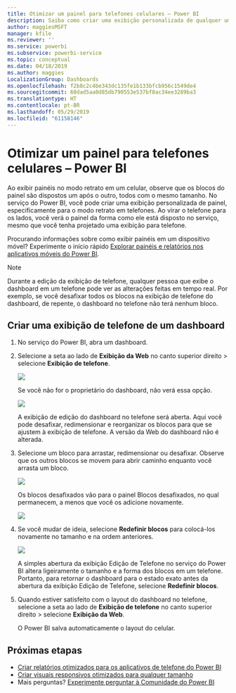 ```yaml
---
title: Otimizar um painel para telefones celulares – Power BI
description: Saiba como criar uma exibição personalizada de qualquer um de seus painéis do Power BI, especificamente para exibição em celulares.
author: maggiesMSFT
manager: kfile
ms.reviewer: ''
ms.service: powerbi
ms.subservice: powerbi-service
ms.topic: conceptual
ms.date: 04/18/2019
ms.author: maggies
LocalizationGroup: Dashboards
ms.openlocfilehash: f2b8c2c4be343dc135fe1b133bfcb956c1549de4
ms.sourcegitcommit: 60dad5aa0d85db790553e537bf8ac34ee3289ba3
ms.translationtype: HT
ms.contentlocale: pt-BR
ms.lasthandoff: 05/29/2019
ms.locfileid: "61158146"
---
```

# <a name="optimize-a-dashboard-for-mobile-phones---power-bi"></a>Otimizar um painel para telefones celulares – Power BI 
Ao exibir painéis no modo retrato em um celular, observe que os blocos do painel são dispostos um após o outro, todos com o mesmo tamanho. No serviço do Power BI, você pode criar uma exibição personalizada de painel, especificamente para o modo retrato em telefones. Ao virar o telefone para os lados, você verá o painel da forma como ele está disposto no serviço, mesmo que você tenha projetado uma exibição para telefone.

Procurando informações sobre como exibir painéis em um dispositivo móvel? Experimente o início rápido [Explorar painéis e relatórios nos aplicativos móveis do Power BI](consumer/mobile/mobile-apps-quickstart-view-dashboard-report.md).

> [!NOTE]
> Durante a edição da exibição de telefone, qualquer pessoa que exibe o dashboard em um telefone pode ver as alterações feitas em tempo real. Por exemplo, se você desafixar todos os blocos na exibição de telefone do dashboard, de repente, o dashboard no telefone não terá nenhum bloco. 
> 
> 

## <a name="create-a-phone-view-of-a-dashboard"></a>Criar uma exibição de telefone de um dashboard
1. No serviço do Power BI, abra um dashboard.
2. Selecione a seta ao lado de **Exibição da Web** no canto superior direito > selecione **Exibição de telefone**.

    ![](media/service-create-dashboard-mobile-phone-view/power-bi-service-phone-view-dashboard.png)

    Se você não for o proprietário do dashboard, não verá essa opção.

    ![](media/service-create-dashboard-mobile-phone-view/power-bi-mobile-edit-phone-view-canvas.png)

    A exibição de edição do dashboard no telefone será aberta. Aqui você pode desafixar, redimensionar e reorganizar os blocos para que se ajustem à exibição de telefone. A versão da Web do dashboard não é alterada.


1. Selecione um bloco para arrastar, redimensionar ou desafixar. Observe que os outros blocos se movem para abrir caminho enquanto você arrasta um bloco.
   
    ![](media/service-create-dashboard-mobile-phone-view/power-bi-unpin-tile-phone-dashboard.png)
   
    Os blocos desafixados vão para o painel Blocos desafixados, no qual permanecem, a menos que você os adicione novamente.
   
    ![](media/service-create-dashboard-mobile-phone-view/power-bi-mobile-edit-phone-view-post-edit.png)
2. Se você mudar de ideia, selecione **Redefinir blocos** para colocá-los novamente no tamanho e na ordem anteriores.
   
    ![](media/service-create-dashboard-mobile-phone-view/power-bi-service-phone-view-reset-tiles.png)
   
    A simples abertura da exibição Edição de Telefone no serviço do Power BI altera ligeiramente o tamanho e a forma dos blocos em um telefone. Portanto, para retornar o dashboard para o estado exato antes da abertura da exibição Edição de Telefone, selecione **Redefinir blocos**.
3. Quando estiver satisfeito com o layout do dashboard no telefone, selecione a seta ao lado de **Exibição de telefone** no canto superior direito > selecione **Exibição da Web**.
   
    O Power BI salva automaticamente o layout do celular.

## <a name="next-steps"></a>Próximas etapas
* [Criar relatórios otimizados para os aplicativos de telefone do Power BI](desktop-create-phone-report.md)
* [Criar visuais responsivos otimizados para qualquer tamanho](visuals/desktop-create-responsive-visuals.md)
* Mais perguntas? [Experimente perguntar à Comunidade do Power BI](http://community.powerbi.com/)

